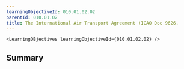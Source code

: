 ```yaml
---
learningObjectiveId: 010.01.02.02
parentId: 010.01.02
title: The International Air Transport Agreement (ICAO Doc 9626.
---
```


```tsx eval
<LearningOBjectives learningObjectiveId={010.01.02.02} />
```

## Summary
